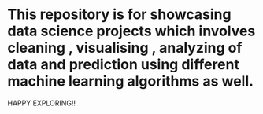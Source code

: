# This repository is for showcasing data science projects which involves  cleaning , visualising , analyzing of data and prediction using different machine learning algorithms as well.
HAPPY EXPLORING!!
